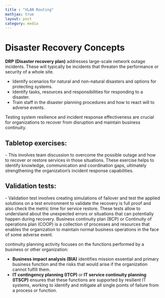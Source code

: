 ```yaml
---
title : "VLAN Routing"
mathjax: true
layout: post
category: media
---
```

<h1>Disaster Recovery Concepts</h1>

<strong>DRP (Disaster recovery plan)</strong> addresses large-scale network outage incidents. These will typically be incidents that threaten the performance or security of a whole site.
- Identify scenarios for natural and non-natural disasters and options for protecting systems.
- Identify tasks, resources and responsibilities for responding to a disaster. 
- Train staff in the disaster planning procedures and how to react will to adverse events.

Testing system resilience and incident  response effectiveness are crucial for organizations to recover from disruption and maintain business continuity.

<h2>Tabletop exercises:</h2>
- This involves team discussion to overcome the possible outage and how to recover or restore services in those situations. These exercise helps to identify knowledge, communication and coordination gaps, ultimately strengthening the organization’s incident response capabilities.

<h2>Validation tests:</h2>
- Validation test involves creating simulations of failover and test the applied solutions on a test environment to validate the recovery is full proof and also check the metric time for service restore. These tests allow to understand about the unexpected errors or situations that can potentially happen during recovery. 
Business continuity plan (BCP) or Continuity of operations plan (COOP) is a collection of processes and resources that enables the organization to maintain normal business operations in the face of some adverse event. 

continuity planning activity focuses on the functions performed by a business or other organization:
- <strong>Business impact analysis (BIA)</strong> identifies mission essential and primary business function and the risks that would arise if the organization cannot fulfill them.
- <strong>IT contingency planning (ITCP) </strong> or<strong> IT service continuity planning (ITSCP)</strong> ensures that these functions are supported by resilient IT systems, working to identify and mitigate all single points of failure from a process or function.
